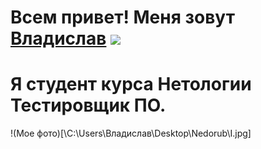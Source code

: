 # Всем привет! Меня зовут [Владислав](https://vk.com/nedorub_sergey) ![](https://github.com/blackcater/blackcater/raw/main/images/Hi.gif)
# Я студент курса Нетологии Тестировщик ПО. 
!(Мое фото)[\C:\Users\Владислав\Desktop\Nedorub\I.jpg]